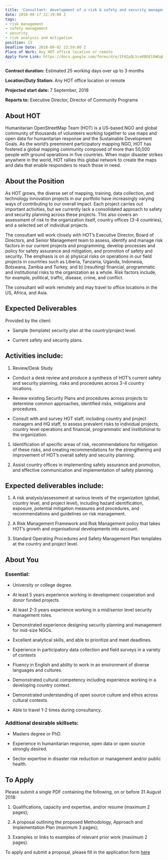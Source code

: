 ```yaml
---
title: 'Consultant: development of a risk & safety and security management framework'
date: 2018-08-17 22:19:00 Z
tags:
- risk management
- safety management
- security
- risk analysis and mitigation
position: 13
Deadline Date: 2018-09-02 23:59:00 Z
Place of Work: Any HOT office location or remote
Apply Form Link: https://docs.google.com/forms/d/e/1FAIpQLSceKBGEl6WGqHPwsEvuEdibTTYA7vHgO2j1000MyJt22OyDow/viewform
---
```


**Contract duration:** Estimated 25 working days over up to 3 months

**Location/Duty Station:** Any HOT office location or remote

**Projected start date:** 7 September, 2018

**Reports to:** Executive Director, Director of Community Programs

## About HOT

Humanitarian OpenStreetMap Team (HOT) is a US-based NGO and global community of thousands of volunteers working together to use maps and open data for humanitarian response and the Sustainable Development Goals. As the world’s preeminent participatory mapping NGO, HOT has fostered a global mapping community composed of more than 50,000 people with ground operations in five countries. When major disaster strikes anywhere in the world, HOT rallies this global network to create the maps and data that enable responders to reach those in need.

## About the Position

As HOT grows, the diverse set of mapping, training, data collection, and technology innovation projects in our portfolio have increasingly varying ways of contributing to our overall impact. Each project carries out important activities, but we currently lack a consolidated approach to safety and security planning across these projects. This also covers an assessment of risk to the organization itself, country offices (3-4 countries), and a selected set of individual projects.

The consultant will work closely with HOT’s Executive Director, Board of Directors, and Senior Management team to assess, identify and manage risk factors in our current projects and programming, develop processes and policy for safety assurance and mitigation, and promotion of safety and security. The emphasis is on a) physical risks on operations in our field projects in countries such as Liberia, Tanzania, Uganda, Indonesia, Botswana, Zambia and Turkey, and b) (resulting) financial, programmatic and institutional risks to the organization as a whole. Risk factors include, for example, political, traffic, disease, crime, and conflict.

The consultant will work remotely and may travel to office locations in the US, Africa, and Asia.

## Expected Deliverables

Provided by the client:

* Sample (template) security plan at the country/project level.

* Current safety and security plans.

## Activities include:

1. Review/Desk Study

* Conduct a desk review and produce a synthesis of HOT’s current safety and security planning, risks and procedures across 3-4 country locations.

* Review existing Security Plans and procedures across projects to determine common approaches, identified risks, mitigations and procedures.

* Consult with and survey HOT staff, including country and project managers and HQ staff, to assess prevalent risks to individual projects, country level operations and financial, programmatic and institutional to the organization.

1. Identification of specific areas of risk, recommendations for mitigation of these risks, and creating recommendations for the strengthening and improvement of HOT’s overall safety and security planning.

2. Assist country offices in implementing safety assurance and promotion, and effective communication and implementation of safety planning.

## Expected deliverables include:

1. A risk analysis/assessment at various levels of the organization (global, country level, and project level), including hazard identification, exposure, potential mitigation measures and procedures, and recommendations and guidelines on risk management.

2. A Risk Management Framework and Risk Management policy that takes HOT’s growth and organisational developments into account.

3. Standard Operating Procedures and Safety Management Plan templates at the country and project level.

## About You

### Essential:

* University or college degree.

* At least 5 years experience working in development cooperation and donor funded projects.

* At least 2-3 years experience working in a mid/senior level security management roles.

* Demonstrated experience designing security planning and management for mid-size NGOs.

* Excellent analytical skills, and able to prioritize and meet deadlines.

* Experience in participatory data collection and field surveys in a variety of contexts

* Fluency in English and ability to work in an environment of diverse languages and cultures.

* Demonstrated cultural competency including experience working in a developing country context.

* Demonstrated understanding of open source culture and ethos across cultural contexts.

* Able to travel 1-2 times during consultancy.

### Additional desirable skillsets:

* Masters degree or PhD.

* Experience in humanitarian response, open data or open source strongly desired.

* Sector expertise in disaster risk reduction or management and/or public health.

## To Apply

Please submit a single PDF containing the following, on or before 31 August 2018:

1. Qualifications, capacity and expertise, and/or resume (maximum 2 pages);

2. A proposal outlining the proposed Methodology, Approach and Implementation Plan (maximum 3 pages);

3. Examples or links to examples of relevant prior work (maximum 2 pages).

To apply and submit a proposal, please fill in the application form [here](https://docs.google.com/forms/d/e/1FAIpQLSceKBGEl6WGqHPwsEvuEdibTTYA7vHgO2j1000MyJt22OyDow/viewform)